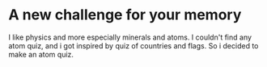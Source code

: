 # A new challenge for your memory

I like physics and more especially minerals and atoms. I couldn't find any atom quiz, and i got inspired by quiz of countries and flags. So i decided to make an atom quiz.
